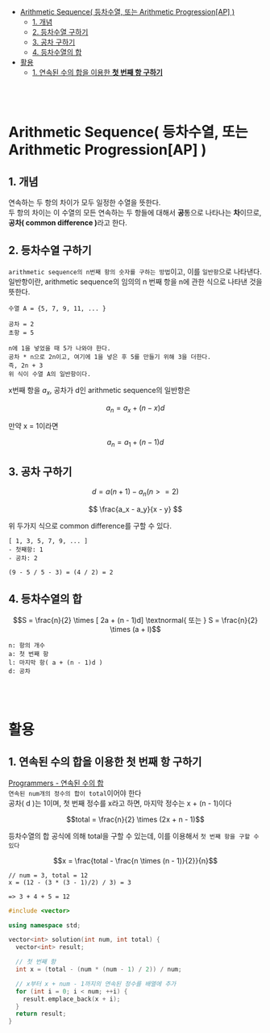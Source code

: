 - [Arithmetic Sequence( 등차수열, 또는 Arithmetic Progression\[AP\] )](#arithmetic-sequence-등차수열-또는-arithmetic-progressionap-)
  - [1. 개념](#1-개념)
  - [2. 등차수열 구하기](#2-등차수열-구하기)
  - [3. 공차 구하기](#3-공차-구하기)
  - [4. 등차수열의 합](#4-등차수열의-합)
- [활용](#활용)
  - [1. 연속된 수의 합을 이용한 **첫 번째 항 구하기**](#1-연속된-수의-합을-이용한-첫-번째-항-구하기)

<br><br>

# Arithmetic Sequence( 등차수열, 또는 Arithmetic Progression[AP] )

## 1. 개념
연속하는 두 항의 차이가 모두 일정한 수열을 뜻한다.   
두 항의 차이는 이 수열의 모든 연속하는 두 항들에 대해서 <b>공</b>통으로 나타나는 <b>차</b>이므로, <b>공차( common difference )</b>라고 한다. </br>

## 2. 등차수열 구하기
`arithmetic sequence의 n번째 항의 숫자를 구하는 방법`이고, 이를 `일반항`으로 나타낸다. </br>
일반항이란, arithmetic sequence의 임의의 n 번째 항을 n에 관한 식으로 나타낸 것을 뜻한다. </br>
```
수열 A = {5, 7, 9, 11, ... }

공차 = 2
초항 = 5

n에 1을 넣었을 때 5가 나와야 한다.
공차 * n으로 2n이고, 여기에 1을 넣은 후 5를 만들기 위해 3을 더한다.
즉, 2n + 3
위 식이 수열 A의 일반항이다.
```

x번째 항을 $a_{x}$, 공차가 d인 arithmetic sequence의 일반항은

$$a_{n} = a_{x} + (n - x)d$$

만약 x = 1이라면 

$$a_n = a_1 + (n - 1)d$$


## 3. 공차 구하기
$$ d = a(n + 1) - a_n ( n >= 2 ) $$

$$ \frac{a_x - a_y}{x - y} $$

위 두가지 식으로 common difference를 구할 수 있다.</br>
```
[ 1, 3, 5, 7, 9, ... ]
- 첫째항: 1
- 공차: 2

(9 - 5 / 5 - 3) = (4 / 2) = 2
```

## 4. 등차수열의 합
$$S = \frac{n}{2} \times [ 2a + (n - 1)d] \textnormal{ 또는 } S = \frac{n}{2} \times (a + l)$$
```
n: 항의 개수
a: 첫 번째 항
l: 마지막 항( a + (n - 1)d )
d: 공차
```


<br><br>

# 활용
## 1. 연속된 수의 합을 이용한 **첫 번째 항 구하기**
[ Programmers - 연속된 수의 합 ](https://school.programmers.co.kr/learn/courses/30/lessons/120923)   
`연속된 num개의 정수의 합이 total`이어야 한다   
공차( d )는 1이며, 첫 번째 정수를 x라고 하면, 마지막 정수는 x + (n - 1)이다   

$$total = \frac{n}{2} \times (2x + n - 1)$$

등차수열의 합 공식에 의해 total을 구할 수 있는데, 이를 이용해서 `첫 번째 항을 구할 수 있다`   

$$x = \frac{total - \frac{n \times (n - 1)}{2}}{n}$$

```
// num = 3, total = 12
x = (12 - (3 * (3 - 1)/2) / 3) = 3

=> 3 + 4 + 5 = 12
```
```cpp
#include <vector>

using namespace std;

vector<int> solution(int num, int total) {
  vector<int> result;

  // 첫 번째 항
  int x = (total - (num * (num - 1) / 2)) / num;

  // x부터 x + num - 1까지의 연속된 정수를 배열에 추가
  for (int i = 0; i < num; ++i) {
    result.emplace_back(x + i);
  }
  return result;
}
```